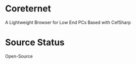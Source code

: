 # Coreternet
A Lightweight Browser for Low End PCs Based with CefSharp

# Source Status
Open-Source

